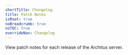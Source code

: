 ```yaml
---
shortTitle: Changelog
title: Patch Notes
isRoot: true
noBreadcrumb: true
noTOC: true
overrideNav: Changelog
---
```

View patch notes for each release of the Architus server.

<Overview />
